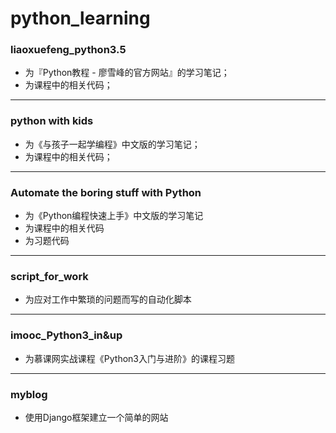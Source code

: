 # python_learning

### liaoxuefeng_python3.5
* 为『Python教程 - 廖雪峰的官方网站』的学习笔记；
* 为课程中的相关代码；
***
### python with kids
* 为《与孩子一起学编程》中文版的学习笔记；
* 为课程中的相关代码；
***
### Automate the boring stuff with Python
* 为《Python编程快速上手》中文版的学习笔记
* 为课程中的相关代码
* 为习题代码
***
### script_for_work
* 为应对工作中繁琐的问题而写的自动化脚本
***
### imooc_Python3_in&up
* 为慕课网实战课程《Python3入门与进阶》的课程习题

***

### myblog

* 使用Django框架建立一个简单的网站

